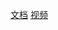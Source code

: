 [文档](https://docs.google.com/document/d/1cxZl-SFkVnQStntRkYWuI11TILBzn6m37CTXVfJwrzE/edit)
[视频](https://www.youtube.com/watch?v=Nmpwc3woznE)